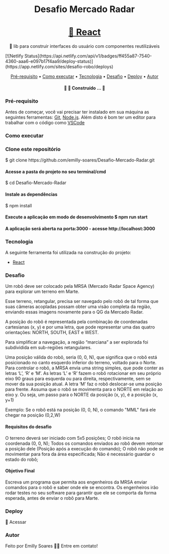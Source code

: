 <h1 align="center">Desafio Mercado Radar</h1>
<h1 align="center">
    <a href="https://pt-br.reactjs.org/">🔗 React</a>
</h1>
<p align="center">🚀 lib para construir interfaces do usuário com componentes reutilizáveis</p>
[![Netlify Status](https://api.netlify.com/api/v1/badges/ff455a87-7540-4360-aaa6-e097b17f4aa9/deploy-status)](https://app.netlify.com/sites/desafio-robo/deploys)
<p align="center">
<a href="#Pré-requisito">Pré-requisito</a> •
<a href="#Como executar">Como executar</a> •
 <a href="#Tecnologia">Tecnologia</a> • 
 <a href="#Desafio">Desafio</a> •
<a href="#Deploy">Deploy</a> •
 <a href="#autor">Autor</a>
</p>

<h4 align="center"> 
	🚧 🚀 Construído ...  🚧
</h4>


### Pré-requisito

Antes de começar, você vai precisar ter instalado em sua máquina as seguintes ferramentas:
[Git](https://git-scm.com), [Node.js](https://nodejs.org/en/). 
Além disto é bom ter um editor para trabalhar com o código como [VSCode](https://code.visualstudio.com/)

### Como executar 
<h3> Clone este repositório</h3>
$ git clone https://github.com/emilly-soares/Desafio-Mercado-Radar.git</>
<h4>Acesse a pasta do projeto no seu terminal/cmd</h4>
$ cd Desafio-Mercado-Radar
<h4>Instale as dependências</h4>
$ npm install
<h4>Execute a aplicação em modo de desenvolvimento</ha>
$ npm run start

<h4> A aplicação será aberta na porta:3000 - acesse http://localhost:3000</h4>


### Tecnologia 

A seguinte ferramenta foi utilizada na construção do projeto:
- [React](https://pt-br.reactjs.org/)

### Desafio
 
Um robô deve ser colocado pela MRSA (Mercado Radar Space Agency) para explorar um terreno em Marte.
 
Esse terreno, retangular, precisa ser navegado pelo robô de tal forma que suas câmeras acopladas possam obter uma visão completa da região, enviando essas imagens novamente para o QG da Mercado Radar.
 
A posição do robô é representada pela combinação de coordenadas cartesianas (x, y) e por uma letra, que pode representar uma das quatro orientações: NORTH, SOUTH, EAST e WEST.
 
Para simplificar a navegação, a região “marciana” a ser explorada foi subdividida em sub-regiões retangulares.
 
Uma posição válida do robô, seria (0, 0, N), que significa que o robô está posicionado no canto esquerdo inferior do terreno, voltado para o Norte.
Para controlar o robô, a MRSA envia uma string simples, que pode conter as letras ‘L’, ‘R’ e ‘M’. As letras ‘L’ e ‘R’ fazem o robô rotacionar em seu próprio eixo 90 graus para esquerda ou para direita, respectivamente, sem se mover da sua posição atual. A letra ‘M’ faz o robô deslocar-­se uma posição para frente.
Assuma que o robô se movimenta para o NORTE em relação ao eixo y. Ou seja, um passo para o NORTE da posição (x, y), é a posição (x, y+1)
 
Exemplo: Se o robô está na posição (0, 0, N), o comando "MML" fará ele chegar na posição (0,2,W)
 
<h4>Requisitos do desafio</h4>
 
O terreno deverá ser iniciado com 5x5 posições;
O robô inicia na coordenada (0, 0, N);
Todos os comandos enviados ao robô devem retornar a posição dele (Posição após a execução do comando);
O robô não pode se movimentar para fora da área especificada;
Não é necessário guardar o estado do robô;
 
<h4>Objetivo Final</h4>
 
Escreva um programa que permita aos engenheiros da MRSA enviar comandos para o robô e saber onde ele se encontra. Os engenheiros irão rodar testes no seu software para garantir que ele se comporta da forma esperada, antes de enviar o robô para Marte.

### Deploy 
🚀 <a src="https://desafio-robo.netlify.app/">Acessar</a>

### Autor
Feito por Emilly Soares 👋🏽 Entre em contato!


